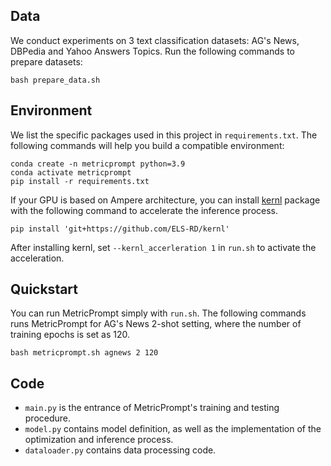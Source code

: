 ## Data 
We conduct experiments on 3 text classification datasets: AG's News, DBPedia and Yahoo Answers Topics. 
Run the following commands to prepare datasets: 
```
bash prepare_data.sh
```


## Environment
We list the specific packages used in this project in `requirements.txt`. 
The following commands will help you build a compatible environment: 
```
conda create -n metricprompt python=3.9
conda activate metricprompt
pip install -r requirements.txt
```
If your GPU is based on Ampere architecture, you can install [kernl](https://github.com/ELS-RD/kernl/) package with the following command to accelerate the inference process.
```
pip install 'git+https://github.com/ELS-RD/kernl'
```
After installing kernl, set `--kernl_accerleration 1` in `run.sh` to activate the acceleration.


## Quickstart
You can run MetricPrompt simply with `run.sh`.
The following commands runs MetricPrompt for AG's News 2-shot setting, where the number of training epochs is set as 120.
```
bash metricprompt.sh agnews 2 120
```


## Code
- `main.py` is the entrance of MetricPrompt's training and testing procedure.
- `model.py` contains model definition, as well as the implementation of the optimization and inference process.
- `dataloader.py` contains data processing code. 



